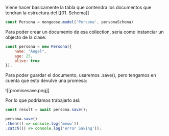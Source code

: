Viene hacer basicamente la tabla que contendra los documentos que tendran la estructura del [[01. Schema]]

```js
const Persona = mongoose.model('Persona', personaSchema)
```

Para poder crear un documento de esa collection, seria como instanciar un objecto de la clase:

```js
const persona = new Persona({
    name: "Angel",
    age: 25,
    alive: true
});
```

Para poder guardar el documento, usaremos .save(), pero tengamos en cuenta que esto devulve una promesa:

![[promisesave.png]]

Por lo que podriamos trabajarlo así:

```js
const result = await persona.save();
```

```js
persona.save()
.then(() => console.log('meow'))
.catch(() => console.log('error Saving'));
```

